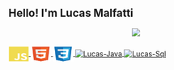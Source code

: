 ## Hello! I'm Lucas Malfatti 

<div align="center">
  <a href="https://github.com/lucasmalfatti">
  <img height="180em" src="https://github-readme-stats.vercel.app/api?username=lucasmalfatti&show_icons=true&theme=tokyonight&include_all_commits=true&count_private=true"/>
 
</div>
<div style="display: inline_block"><br>
  <img align="center" alt="Lucas-Js" height="30" width="40" src="https://raw.githubusercontent.com/devicons/devicon/master/icons/javascript/javascript-plain.svg">
  <img align="center" alt="Lucas-HTML" height="30" width="40" src="https://raw.githubusercontent.com/devicons/devicon/master/icons/html5/html5-original.svg">
  <img align="center" alt="Lucas-CSS" height="30" width="40" src="https://raw.githubusercontent.com/devicons/devicon/master/icons/css3/css3-original.svg">
  <img align="center" alt="Lucas-Java" height="30" width="40" src="https://cdn.jsdelivr.net/gh/devicons/devicon/icons/java/java-original-wordmark.svg" >
  <img align="center" alt="Lucas-Sql" height="30" width="40" src="https://cdn.jsdelivr.net/gh/devicons/devicon/icons/postgresql/postgresql-plain.svg" />
</div>

